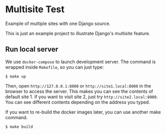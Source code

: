 Multisite Test
==============

Example of multiple sites with one Django source.

This is just an example project to illustrate Django's multisite feature.


## Run local server

We use `docker-compose` to launch development server. The command is wrapped
inside `Makefile`, so you can just type:

```
$ make up
```

Then, open `http://127.0.0.1:8000` or `http://site1.local:8000` in the browser
to access the server. This makes you can see the contents of default site 1.
If you want to visit site 2, just try `http://site2.local:8000`. You can see
different contents depending on the address you typed.

If you want to re-build the docker images later, you can use another make
command.

```
$ make build
```

